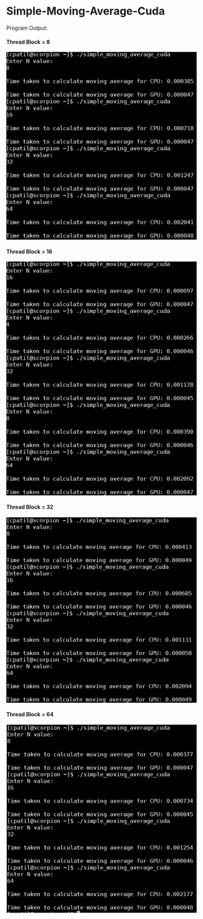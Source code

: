 # Simple-Moving-Average-Cuda

Program Output:

#### Thread Block = 8 <br>
![Image description](https://github.com/MrChetan/Simple-Moving-Average-Cuda/blob/master/Capture2-8.PNG)

#### Thread Block = 16 <br>
![Image description](https://github.com/MrChetan/Simple-Moving-Average-Cuda/blob/master/Capture1-16.PNG)

#### Thread Block = 32 <br>
![Image description](https://github.com/MrChetan/Simple-Moving-Average-Cuda/blob/master/Capture3-32.PNG)

#### Thread Block = 64 <br>
![Image description](https://github.com/MrChetan/Simple-Moving-Average-Cuda/blob/master/Capture4-64.PNG)
